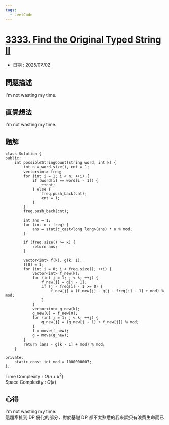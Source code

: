 ```yaml
---
tags:
  - LeetCode
---
```


# [3333. Find the Original Typed String II](https://leetcode.com/problems/find-the-original-typed-string-ii/description/)  

+ 日期 : 2025/07/02  

## 問題描述  

I'm not wasting my time.  

## 直覺想法  

I'm not wasting my time.  

## 題解  

```cpp=
class Solution {
public:
    int possibleStringCount(string word, int k) {
        int n = word.size(), cnt = 1;
        vector<int> freq;
        for (int i = 1; i < n; ++i) {
            if (word[i] == word[i - 1]) {
                ++cnt;
            } else {
                freq.push_back(cnt);
                cnt = 1;
            }
        }
        freq.push_back(cnt);

        int ans = 1;
        for (int o : freq) {
            ans = static_cast<long long>(ans) * o % mod;
        }

        if (freq.size() >= k) {
            return ans;
        }

        vector<int> f(k), g(k, 1);
        f[0] = 1;
        for (int i = 0; i < freq.size(); ++i) {
            vector<int> f_new(k);
            for (int j = 1; j < k; ++j) {
                f_new[j] = g[j - 1];
                if (j - freq[i] - 1 >= 0) {
                    f_new[j] = (f_new[j] - g[j - freq[i] - 1] + mod) % mod;
                }
            }
            vector<int> g_new(k);
            g_new[0] = f_new[0];
            for (int j = 1; j < k; ++j) {
                g_new[j] = (g_new[j - 1] + f_new[j]) % mod;
            }
            f = move(f_new);
            g = move(g_new);
        }
        return (ans - g[k - 1] + mod) % mod;
    }

private:
    static const int mod = 1000000007;
};
```

Time Complexity : $O(n + k^2)$  
Space Complexity : $O(k)$  

## 心得  

I'm not wasting my time.  
這題牽扯到 DP 優化的部分，對於基礎 DP 都不太熟悉的我來說只有浪費生命而已  
